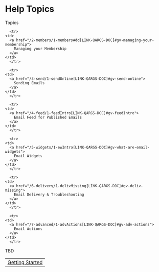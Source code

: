 # Help Topics
<div id="gv-service-help-topics">

  Topics

  <div class="tocTable">
    <table style="width:100%">
      <tr>
	<td>
	  <a href="/1-start/1-startMembers[LINK-QARGS-DOC]#gv-start-members">
	    Getting Started
	  </a>
	</td>
      </tr>

      <tr>
	<td>
	  <a href="/2-members/1-membersAdd[LINK-QARGS-DOC]#gv-managing-your-membership">
	    Managing your Membership
	  </a>
	</td>
      </tr>

      <tr>
	<td>
	  <a href="/3-send/1-sendOnline[LINK-QARGS-DOC]#gv-send-online">
	    Sending Emails
	  </a>
	</td>
      </tr>

      <tr>
	<td>
	  <a href="/4-feed/1-feedIntro[LINK-QARGS-DOC]#gv-feedIntro">
	    Email Feed for Published Emails
	  </a>
	</td>
      </tr>

      <tr>
	<td>
	  <a href="/5-widgets/1-ewIntro[LINK-QARGS-DOC]#gv-what-are-email-widgets">
	    Email Widgets
	  </a>
	</td>
      </tr>

      <tr>
	<td>
	  <a href="/6-delivery/1-delivMissing[LINK-QARGS-DOC]#gv-deliv-missing">
	    Email Delivery & Troubleshooting
	  </a>
	</td>
      </tr>

      <tr>
	<td>
	  <a href="/7-advanced/1-advActions[LINK-QARGS-DOC]#gv-adv-actions">
	    Email Actions
	  </a>
	</td>
      </tr>

  <div class="support">
    TBD
  </div>

</div>
